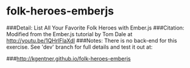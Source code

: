 folk-heroes-emberjs
===================


###Detail:
List All Your Favorite Folk Heroes with Ember.js
###Citation:
Modified from the Ember.js tutorial by Tom Dale at http://youtu.be/1QHrlFlaXdI
###Notes:
There is no back-end for this exercise.
See 'dev' branch for full details and test it out at:

###http://kgentner.github.io/folk-heroes-emberjs
